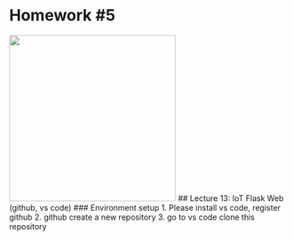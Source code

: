 # Homework #5
<img src="https://www.highcharts.com/demo/images/samples/highcharts/demo/line-ajax/thumbnail.png" height=300>
## Lecture 13: IoT Flask Web (github, vs code)
### Environment setup
1. Please install vs code, register github
2. github create a new repository
3. go to vs code clone this repository
